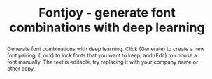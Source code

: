 ---
title: Fontjoy - generate font combinations with deep learning
abstract: Generate font combinations with deep learning. Click (Generate) to create a new font pairing, (Lock) to lock fonts that you want to keep, and (Edit) to choose a font manually. The text is editable, try replacing it with your company name or other copy.
sourceUrl: https://experiments.withgoogle.com/fontjoy

provider:
  name: Experiments with Google
  id: expwithgoogle

topics:
  - AI
  - Deep Learning
  - Google AI
  - TensorFlow

images:
  - url: https://lh3.googleusercontent.com/dXcUC7sRdl6TVk2wAYphFjc-7y4uVXL7NLLOMJ8b9QHy1dT4dezlriUW4vm1RiZvW1cN58-Uh8uaSPcW8BJ64ICSHLeEQw=s600
    width: 464
    height: 435
    title: "Fontjoy - generate font combinations with deep learning"
---